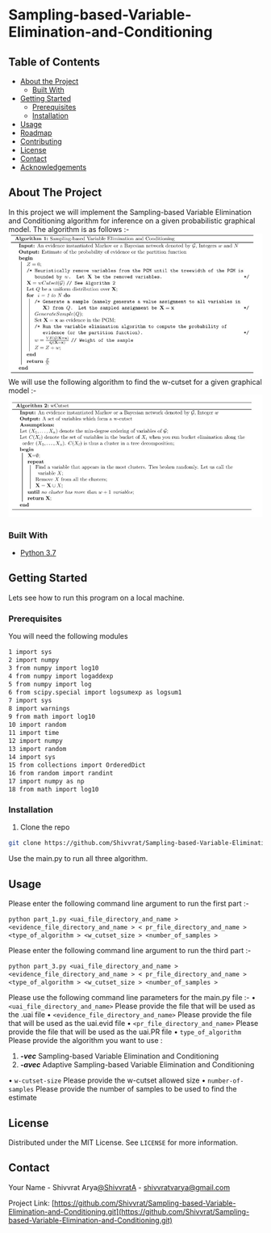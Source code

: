 # Sampling-based-Variable-Elimination-and-Conditioning






## Table of Contents

* [About the Project](#about-the-project)
  * [Built With](#built-with)
* [Getting Started](#getting-started)
  * [Prerequisites](#prerequisites)
  * [Installation](#installation)
* [Usage](#usage)
* [Roadmap](#roadmap)
* [Contributing](#contributing)
* [License](#license)
* [Contact](#contact)
* [Acknowledgements](#acknowledgements)



<!-- ABOUT THE PROJECT -->
## About The Project
In this project we will implement the Sampling-based Variable Elimination and Conditioning algorithm for inference on a given probabilistic graphical model.
The algorithm is as follows :-
![Sampling-based Variable Elimination and Conditioning algorithm](https://github.com/Shivvrat/Sampling-based-Variable-Elimination-and-Conditioning/blob/master/algo.jpg)
We will use the following algorithm to find the w-cutset for a given graphical model :-
![How to find w-cutset](https://github.com/Shivvrat/Sampling-based-Variable-Elimination-and-Conditioning/blob/master/w-cutset.jpg)


### Built With

* [Python 3.7](https://www.python.org/downloads/release/python-370/)


## Getting Started

Lets see how to run this program on a local machine.

### Prerequisites

You will need the following modules 
```
1 import sys
2 import numpy
3 from numpy import log10 
4 from numpy import logaddexp 
5 from numpy import log
6 from scipy.special import logsumexp as logsum1 
7 import sys
8 import warnings
9 from math import log10 
10 import random 
11 import time 
12 import numpy 
13 import random 
14 import sys
15 from collections import OrderedDict 
16 from random import randint 
17 import numpy as np
18 from math import log10
```
### Installation

1. Clone the repo
```sh
git clone https://github.com/Shivvrat/Sampling-based-Variable-Elimination-and-Conditioning.git
```
Use the main.py to run all three algorithm.


<!-- USAGE EXAMPLES -->
## Usage
Please enter the following command line argument to run the first part :-
```
python part_1.py <uai_file_directory_and_name > <evidence_file_directory_and_name > < pr_file_directory_and_name > <type_of_algorithm > <w_cutset_size > <number_of_samples >
```
Please enter the following command line argument to run the third part :-
```
python part_3.py <uai_file_directory_and_name > <evidence_file_directory_and_name > < pr_file_directory_and_name > <type_of_algorithm > <w_cutset_size > <number_of_samples >
```
Please use the following command line parameters for the main.py file :-
• ```<uai_file_directory_and_name>```
Please provide the file that will be used as the .uai file
• ```<evidence_file_directory_and_name>```
Please provide the file that will be used as the uai.evid file
• ```<pr_file_directory_and_name>```
Please provide the file that will be used as the uai.PR file
• ```type_of_algorithm``` 
Please provide the algorithm you want to use :
1. ***-vec*** Sampling-based Variable Elimination and Conditioning
2. ***-avec*** Adaptive Sampling-based Variable Elimination and Conditioning

• ```w-cutset-size```
Please provide the w-cutset allowed size
• ```number-of-samples```
Please provide the number of samples to be used to find the estimate


<!-- LICENSE -->
## License

Distributed under the MIT License. See `LICENSE` for more information.



<!-- CONTACT -->
## Contact

Your Name - Shivvrat Arya[@ShivvratA](https://twitter.com/ShivvratA) - shivvratvarya@gmail.com

Project Link: [https://github.com/Shivvrat/Sampling-based-Variable-Elimination-and-Conditioning.git](https://github.com/Shivvrat/Sampling-based-Variable-Elimination-and-Conditioning.git)
